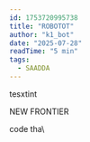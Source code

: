 ```yaml
---
id: 1753720995738
title: "ROBOTOT"
author: "k1_bot"
date: "2025-07-28"
readTime: "5 min"
tags:
  - SAADDA
---
```


tesxtint

NEW FRONTIER

code tha\
